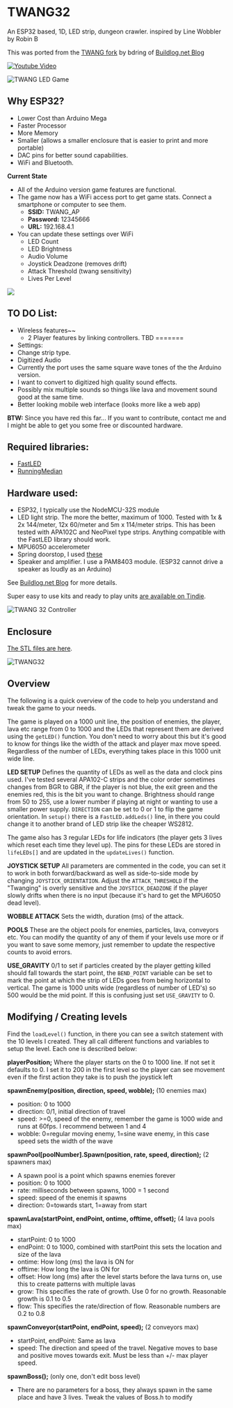 # TWANG32
An ESP32 based, 1D, LED strip, dungeon crawler. inspired by Line Wobbler by Robin B

This was ported from the [TWANG fork](https://github.com/bdring/TWANG) by bdring of [Buildlog.net Blog](http://www.buildlog.net/blog?s=twang)

[![Youtube Video](http://www.buildlog.net/blog/wp-content/uploads/2018/05/vid_thumb.png)](https://www.youtube.com/watch?v=RXpfa-ZvUMA)

![TWANG LED Game](http://www.buildlog.net/blog/wp-content/uploads/2018/01/20180111_130909-1.jpg?s=200)

## Why ESP32?
- Lower Cost than Arduino Mega
- Faster Processor
- More Memory
- Smaller (allows a smaller enclosure that is easier to print and more portable)
- DAC pins for better sound capabilities.
- WiFi and Bluetooth.

**Current State**

- All of the Arduino version game features are functional.
- The game now has a WiFi access port to get game stats. Connect a smartphone or computer to see them.
  - **SSID:** TWANG_AP
  - **Password:** 12345666
  - **URL:** 192.168.4.1
- You can update these settings over WiFi
  - LED Count
  - LED Brightness
  - Audio Volume
  - Joystick Deadzone (removes drift)
  - Attack Threshold (twang sensitivity)
  - Lives Per Level

![](http://www.buildlog.net/blog/wp-content/uploads/2018/03/20180328_122254.jpg)

## TO DO List:

- Wireless features~~
  - 2 Player features by linking controllers. TBD
=======
-  Settings:
  - Change strip type.
-  Digitized Audio
  - Currently the port uses the same square wave tones of the the Arduino version.
  - I want to convert to digitized high quality sound effects.
  - Possibly mix multiple sounds so things like lava and movement sound good at the same time.
- Better looking mobile web interface (looks more like a web app)

**BTW:** Since you have red this far... If you want to contribute, contact me and I might be able to get you some free or discounted hardware.

## Required libraries:
* [FastLED](http://fastled.io/)
* [RunningMedian](http://playground.arduino.cc/Main/RunningMedian)

## Hardware used:
* ESP32, I typically use the NodeMCU-32S module
* LED light strip. The more the better, maximum of 1000. Tested with 1x & 2x 144/meter, 12x 60/meter and 5m x 114/meter strips. This has been tested with APA102C and NeoPixel type strips. Anything compatible with the FastLED library should work.
* MPU6050 accelerometer
* Spring doorstop, I used [these](http://smile.amazon.com/gp/product/B00J4Y5BU2)
* Speaker and amplifier. I use a PAM8403 module. (ESP32 cannot drive a speaker as loudly as an Arduino)

See [Buildlog.net Blog](http://www.buildlog.net/blog?s=twang) for more details.

Super easy to use kits and ready to play units [are available on Tindie](https://www.tindie.com/products/33366583/twang32-led-strip-game/).

![TWANG 32 Controller](http://www.buildlog.net/blog/wp-content/uploads/2018/03/20180319_080636.jpg)

## Enclosure
[The STL files are here](http://www.buildlog.net/blog/wp-content/uploads/2018/04/twang32_stl.zip).

![TWANG32](http://www.buildlog.net/blog/wp-content/uploads/2018/03/twang32_enclosure.jpg)

## Overview
The following is a quick overview of the code to help you understand and tweak the game to your needs.

The game is played on a 1000 unit line, the position of enemies, the player, lava etc range from 0 to 1000 and the LEDs that represent them are derived using the `getLED()` function. You don't need to worry about this but it's good to know for things like the width of the attack and player max move speed. Regardless of the number of LEDs, everything takes place in this 1000 unit wide line.

**LED SETUP** Defines the quantity of LEDs as well as the data and clock pins used. I've tested several APA102-C strips and the color order sometimes changes from BGR to GBR, if the player is not blue, the exit green and the enemies red, this is the bit you want to change. Brightness should range from 50 to 255, use a lower number if playing at night or wanting to use a smaller power supply. `DIRECTION` can be set to 0 or 1 to flip the game orientation. In `setup()` there is a `FastLED.addLeds()` line, in there you could change it to another brand of LED strip like the cheaper WS2812.

The game also has 3 regular LEDs for life indicators (the player gets 3 lives which reset each time they level up). The pins for these LEDs are stored in `lifeLEDs[]` and are updated in the `updateLives()` function.

**JOYSTICK SETUP** All parameters are commented in the code, you can set it to work in both forward/backward as well as side-to-side mode by changing `JOYSTICK_ORIENTATION`. Adjust the `ATTACK_THRESHOLD` if the "Twanging" is overly sensitive and the `JOYSTICK_DEADZONE` if the player slowly drifts when there is no input (because it's hard to get the MPU6050 dead level).

**WOBBLE ATTACK** Sets the width, duration (ms) of the attack.

**POOLS** These are the object pools for enemies, particles, lava, conveyors etc. You can modify the quantity of any of them if your levels use more or if you want to save some memory, just remember to update the respective counts to avoid errors.

**USE_GRAVITY** 0/1 to set if particles created by the player getting killed should fall towards the start point, the `BEND_POINT` variable can be set to mark the point at which the strip of LEDs goes from being horizontal to vertical. The game is 1000 units wide (regardless of number of LED's) so 500 would be the mid point. If this is confusing just set `USE_GRAVITY` to 0.

## Modifying / Creating levels
Find the `loadLevel()` function, in there you can see a switch statement with the 10 levels I created.
They all call different functions and variables to setup the level. Each one is described below:

**playerPosition;** Where the player starts on the 0 to 1000 line. If not set it defaults to 0. I set it to 200 in the first level so the player can see movement even if the first action they take is to push the joystick left

**spawnEnemy(position, direction, speed, wobble);** (10 enemies max)
* position: 0 to 1000
* direction: 0/1, initial direction of travel
* speed: >=0, speed of the enemy, remember the game is 1000 wide and runs at 60fps. I recommend between 1 and 4
* wobble: 0=regular moving enemy, 1=sine wave enemy, in this case speed sets the width of the wave

**spawnPool[poolNumber].Spawn(position, rate, speed, direction);** (2 spawners max)
* A spawn pool is a point which spawns enemies forever
* position: 0 to 1000
* rate: milliseconds between spawns, 1000 = 1 second
* speed: speed of the enemis it spawns
* direction: 0=towards start, 1=away from start

**spawnLava(startPoint, endPoint, ontime, offtime, offset);** (4 lava pools max)
* startPoint: 0 to 1000
* endPoint: 0 to 1000, combined with startPoint this sets the location and size of the lava
* ontime: How long (ms) the lava is ON for
* offtime: How long the lava is ON for
* offset: How long (ms) after the level starts before the lava turns on, use this to create patterns with multiple lavas
* grow: This specifies the rate of growth. Use 0 for no growth. Reasonable growth is 0.1 to 0.5
* flow: This specifies the rate/direction of flow. Reasonable numbers are 0.2 to 0.8 

**spawnConveyor(startPoint, endPoint, speed);** (2 conveyors max)
* startPoint, endPoint: Same as lava
* speed: The direction and speed of the travel. Negative moves to base and positive moves towards exit. Must be less than +/- max player speed.

**spawnBoss();** (only one, don't edit boss level)
* There are no parameters for a boss, they always spawn in the same place and have 3 lives. Tweak the values of Boss.h to modify

